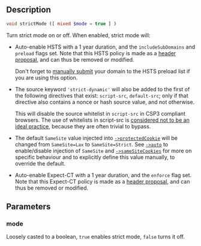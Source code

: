 ## Description
```php
void strictMode ([ mixed $mode = true ] )
```

Turn strict mode on or off.
When enabled, strict mode will:
* Auto-enable HSTS with a 1 year duration, and the `includeSubDomains`
  and `preload` flags set. Note that this HSTS policy is made as a
  [header proposal](header-proposals), and can thus be removed or
  modified.

  Don't forget to [manually submit](https://hstspreload.appspot.com/)
  your domain to the HSTS preload list if you are using this option.

* The source keyword `'strict-dynamic'` will also be added to the first
  of the following directives that exist: `script-src`, `default-src`;
  only if that directive also contains a nonce or hash source value, and
  not otherwise.

  This will disable the source whitelist in `script-src` in CSP3
  compliant browsers. The use of whitelists in script-src is
  [considered not to be an ideal practice][1], because they are often
  trivial to bypass.

  [1]: https://research.google.com/pubs/pub45542.html "The Insecurity of
  Whitelists and the Future of Content Security Policy"

* The default `SameSite` value injected into [`->protectedCookie`](protectedCookie) will
  be changed from `SameSite=Lax` to `SameSite=Strict`.
  See [`->auto`](auto#AUTO_COOKIE_SAMESITE) to enable/disable injection
  of `SameSite` and [`->sameSiteCookies`](sameSiteCookies) for more on specific behaviour
  and to explicitly define this value manually, to override the default.

* Auto-enable Expect-CT with a 1 year duration, and the `enforce` flag
  set. Note that this Expect-CT policy is made as a
  [header proposal](header-proposals), and can thus be removed or
  modified.

## Parameters
### mode
Loosely casted to a boolean, `true` enables strict mode, `false` turns
 it off.
